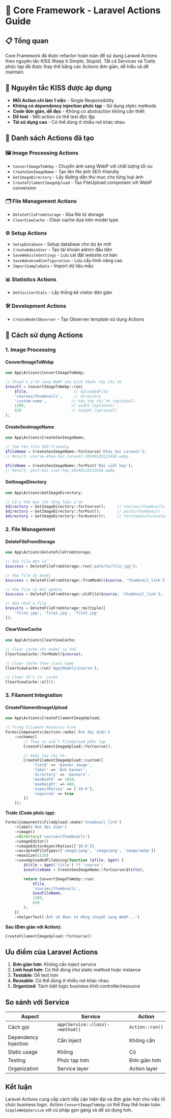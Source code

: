 # 🚀 Core Framework - Laravel Actions Guide

## 📋 Tổng quan

Core Framework đã được refactor hoàn toàn để sử dụng Laravel Actions theo nguyên tắc KISS (Keep It Simple, Stupid). Tất cả Services và Traits phức tạp đã được thay thế bằng các Actions đơn giản, dễ hiểu và dễ maintain.

## 🎯 Nguyên tắc KISS được áp dụng

- **Mỗi Action chỉ làm 1 việc** - Single Responsibility
- **Không có dependency injection phức tạp** - Sử dụng static methods
- **Code đơn giản, dễ đọc** - Không có abstraction không cần thiết
- **Dễ test** - Mỗi action có thể test độc lập
- **Tái sử dụng cao** - Có thể dùng ở nhiều nơi khác nhau

## 📁 Danh sách Actions đã tạo

### 🖼️ Image Processing Actions
- `ConvertImageToWebp` - Chuyển ảnh sang WebP với chất lượng tối ưu
- `CreateSeoImageName` - Tạo tên file ảnh SEO-friendly
- `GetImageDirectory` - Lấy đường dẫn thư mục cho từng loại ảnh
- `CreateFilamentImageUpload` - Tạo FileUpload component với WebP conversion

### 🗂️ File Management Actions
- `DeleteFileFromStorage` - Xóa file từ storage
- `ClearViewCache` - Clear cache dựa trên model type

### ⚙️ Setup Actions
- `SetupDatabase` - Setup database cho dự án mới
- `CreateAdminUser` - Tạo tài khoản admin đầu tiên
- `SaveWebsiteSettings` - Lưu cài đặt website cơ bản
- `SaveAdvancedConfiguration` - Lưu cấu hình nâng cao
- `ImportSampleData` - Import dữ liệu mẫu

### 📊 Statistics Actions
- `GetVisitorStats` - Lấy thống kê visitor đơn giản

### 🛠️ Development Actions
- `CreateModelObserver` - Tạo Observer template sử dụng Actions

## 🔧 Cách sử dụng Actions

### 1. Image Processing

#### ConvertImageToWebp
```php
use App\Actions\ConvertImageToWebp;

// Chuyển ảnh sang WebP với kích thước tùy chỉnh
$result = ConvertImageToWebp::run(
    $file,                    // UploadedFile
    'courses/thumbnails',     // directory
    'custom-name',           // tên tùy chỉnh (optional)
    1200,                    // width (optional)
    630                      // height (optional)
);
```

#### CreateSeoImageName
```php
use App\Actions\CreateSeoImageName;

// Tạo tên file SEO-friendly
$fileName = CreateSeoImageName::forCourse('Khóa học Laravel');
// Result: course-khoa-hoc-laravel-20240120123456.webp

$fileName = CreateSeoImageName::forPost('Bài viết hay');
// Result: post-bai-viet-hay-20240120123456.webp
```

#### GetImageDirectory
```php
use App\Actions\GetImageDirectory;

// Lấy thư mục cho từng loại ảnh
$directory = GetImageDirectory::forCourse();     // courses/thumbnails
$directory = GetImageDirectory::forPost();       // posts/thumbnails
$directory = GetImageDirectory::forAvatar();     // testimonials/avatars
```

### 2. File Management

#### DeleteFileFromStorage
```php
use App\Actions\DeleteFileFromStorage;

// Xóa file đơn lẻ
$success = DeleteFileFromStorage::run('path/to/file.jpg');

// Xóa file từ model
$success = DeleteFileFromStorage::fromModel($course, 'thumbnail_link');

// Xóa file cũ khi update
$success = DeleteFileFromStorage::oldFile($course, 'thumbnail_link');

// Xóa nhiều file
$results = DeleteFileFromStorage::multiple([
    'file1.jpg', 'file2.jpg', 'file3.jpg'
]);
```

#### ClearViewCache
```php
use App\Actions\ClearViewCache;

// Clear cache cho model cụ thể
ClearViewCache::forModel($course);

// Clear cache theo class name
ClearViewCache::run('App\Models\Course');

// Clear tất cả cache
ClearViewCache::all();
```

### 3. Filament Integration

#### CreateFilamentImageUpload
```php
use App\Actions\CreateFilamentImageUpload;

// Trong Filament Resource Form
Forms\Components\Section::make('Ảnh đại diện')
    ->schema([
        // Thay vì viết FileUpload phức tạp
        CreateFilamentImageUpload::forCourse(),

        // Hoặc tùy chỉnh
        CreateFilamentImageUpload::custom([
            'field' => 'banner_image',
            'label' => 'Ảnh banner',
            'directory' => 'banners',
            'maxWidth' => 1920,
            'maxHeight' => 600,
            'aspectRatios' => ['16:9'],
            'required' => true
        ])
    ]);
```

**Trước (Code phức tạp):**
```php
Forms\Components\FileUpload::make('thumbnail_link')
    ->label('Ảnh đại diện')
    ->image()
    ->directory('courses/thumbnails')
    ->imageEditor()
    ->imageEditorAspectRatios(['16:9'])
    ->acceptedFileTypes(['image/jpeg', 'image/png', 'image/webp'])
    ->maxSize(5120)
    ->saveUploadedFileUsing(function ($file, $get) {
        $title = $get('title') ?? 'course';
        $seoFileName = CreateSeoImageName::forCourse($title);

        return ConvertImageToWebp::run(
            $file,
            'courses/thumbnails',
            $seoFileName,
            1200,
            630
        );
    })
    ->helperText('Ảnh sẽ được tự động chuyển sang WebP...')
```

**Sau (Đơn giản với Action):**
```php
CreateFilamentImageUpload::forCourse()
```

## Ưu điểm của Laravel Actions

1. **Đơn giản hơn**: Không cần inject service
2. **Linh hoạt hơn**: Có thể dùng như static method hoặc instance
3. **Testable**: Dễ test hơn
4. **Reusable**: Có thể dùng ở nhiều nơi khác nhau
5. **Organized**: Tách biệt logic business khỏi controller/resource

## So sánh với Service

| Aspect | Service | Action |
|--------|---------|--------|
| Cách gọi | `app(Service::class)->method()` | `Action::run()` |
| Dependency Injection | Cần inject | Không cần |
| Static usage | Không | Có |
| Testing | Phức tạp hơn | Đơn giản hơn |
| Organization | Service layer | Action layer |

## Kết luận

Laravel Actions cung cấp cách tiếp cận hiện đại và đơn giản hơn cho việc tổ chức business logic. Action `ConvertImageToWebp` có thể thay thế hoàn toàn `SimpleWebpService` với cú pháp gọn gàng và dễ sử dụng hơn.
